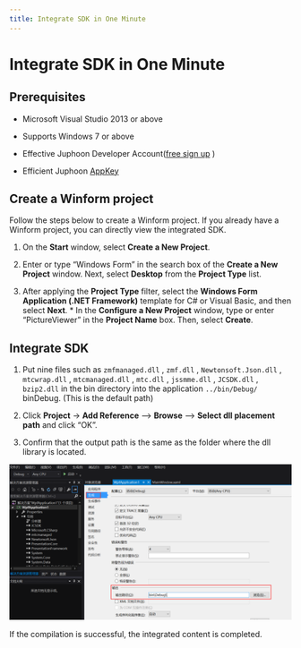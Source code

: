 ```yaml
---
title: Integrate SDK in One Minute
---
```

# Integrate SDK in One Minute

## Prerequisites

- Microsoft Visual Studio 2013 or above

- Supports Windows 7 or above

- Effective Juphoon Developer Account([free sign
    up](http:///developer.juphoon.com/signup) )

- Efficient Juphoon [AppKey](https://developer.juphoon.com/cn/document/V2.1/create-application.php)

## Create a Winform project

Follow the steps below to create a Winform project. If you already have
a Winform project, you can directly view the integrated SDK.

1. On the **Start** window, select **Create a New Project**.

2. Enter or type “Windows Form” in the search box of the **Create a New
    Project** window. Next, select **Desktop** from the **Project Type**
    list.

3. After applying the **Project Type** filter, select the **Windows
    Form Application (.NET Framework)** template for C\# or Visual
    Basic, and then select **Next**. \* In the **Configure a New
    Project** window, type or enter “PictureViewer” in the **Project
    Name** box. Then, select **Create**.

## Integrate SDK

1. Put nine files such as `zmfmanaged.dll` , `zmf.dll` ,
    `Newtonsoft.Json.dll` , `mtcwrap.dll` , `mtcmanaged.dll` , `mtc.dll`
    , `jssmme.dll` , `JCSDK.dll` , `bzip2.dll` in the bin directory into
    the application `../bin/Debug/` binDebug. (This is the default path)

2. Click **Project** -\> **Add Reference** –\> **Browse** –\> **Select
    dll placement path** and click “OK”.

3. Confirm that the output path is the same as the folder where the dll
    library is located.

![../../../../\_images/windows\_5.png](../../../../_images/windows_5.png)

If the compilation is successful, the integrated content is completed.
